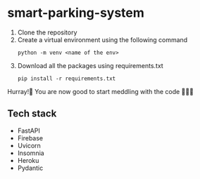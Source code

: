 # smart-parking-system

<ol>
<li>Clone the repository</li>
<li>Create a virtual environment using the following command
    
    python -m venv <name of the env>
    
</li>
<li>Download all the packages using requirements.txt
    
    pip install -r requirements.txt
    
</li>
</ol>

Hurray!🎊 You are now good to start meddling with the code 👩‍💻😉

## Tech stack
<ul>
<li>FastAPI</li>
<li>Firebase</li>
<li>Uvicorn</li>
<li>Insomnia</li>
<li>Heroku</li>
<li>Pydantic</li>
</ul>
